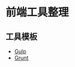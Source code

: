 前端工具整理
===

工具模板
---

 - [Gulp](https://github.com/snowingsea/frontend-tools/tree/gulp)
 - [Grunt](https://github.com/snowingsea/frontend-tools/tree/grunt)
